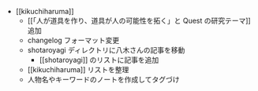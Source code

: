 - [[kikuchiharuma]]
	- [[「人が道具を作り、道具が人の可能性を拓く」と Quest の研究テーマ]] 追加
	- changelog フォーマット変更
	- shotaroyagi ディレクトリに八木さんの記事を移動
		- [[shotaroyagi]] のリストに記事を追加
	- [[kikuchiharuma]] リストを整理
	- 人物名やキーワードのノートを作成してタグづけ